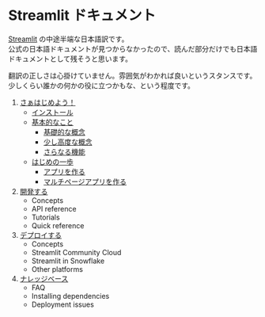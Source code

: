 # Streamlit ドキュメント

[Streamlit](https://docs.streamlit.io/) の中途半端な日本語訳です。    
公式の日本語ドキュメントが見つからなかったので、読んだ部分だけでも日本語ドキュメントとして残そうと思います。

翻訳の正しさは心掛けていません。雰囲気がわかれば良いというスタンスです。
少しくらい誰かの何かの役に立つかもな、という程度です。

1. [さぁはじめよう！](/contents/get-started)
   + [インストール](/get-started/installation.md)
   + [基本的なこと](get-started/fundamentals/)
       - [基礎的な概念](get-started/fundamentals/main-concepts.md)
       - [少し高度な概念](get-started/fundamentals/advanced-concepts.md)
       - [さらなる機能](get-started/fundamentals/additional-features.md)
   + [はじめの一歩](/get-started/tutorials)
       -  [アプリを作る](get-started/tutorials/create-an-app.md)
       -  [マルチページアプリを作る](get-started/tutorials/create-a-multi-page-app.md)
2. [開発する](/contents/develop)
   + Concepts
   + API reference
   + Tutorials
   + Quick reference
4. [デプロイする](/contents/deploy)
   + Concepts
   + Streamlit Community Cloud
   + Streamlit in Snowflake
   + Other platforms
5. [ナレッジベース](/contents/knowledge-base)
   + FAQ
   + Installing dependencies
   + Deployment issues
